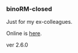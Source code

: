 ### binoRM-closed
Just for my ex-colleagues.

Online is [here](https://ggeniy-ua.github.io/binoRM-closed/).

ver 2.6.0
